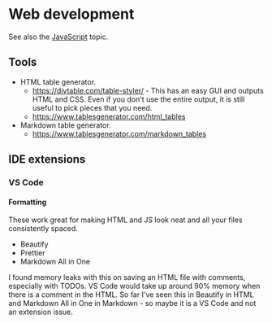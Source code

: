 # Web development

See also the [JavaScript](topics/scripting_languages/JavaScript/) topic.

## Tools

- HTML table generator.
    - https://divtable.com/table-styler/ - This has an easy GUI and outputs HTML and CSS. Even if you don't use the entire output, it is still useful to pick pieces that you need.
    - https://www.tablesgenerator.com/html_tables
- Markdown table generator.
    - https://www.tablesgenerator.com/markdown_tables

## IDE extensions

### VS Code

#### Formatting

These work great for making HTML and JS look neat and all your files consistently spaced.

- Beautify
- Prettier
- Markdown All in One


I found memory leaks with this on saving an HTML file with comments, especially with TODOs. VS Code would take up around 90% memory when there is a comment in the HTML. So far I've seen this in Beautify in HTML and Markdown All in One in Markdown - so maybe it is a VS Code and not an extension issue.
